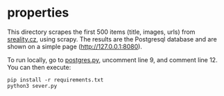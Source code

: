 # properties
This directory scrapes the first 500 items (title, images, urls) from [sreality.cz](https://www.sreality.cz/), using scrapy. The results are the Postgresql database and are shown on a simple page (http://127.0.0.1:8080).

To run locally, go to [postgres.py](https://github.com/katadam/properties/blob/main/postgres.py), uncomment line 9, and comment line 12.
You can then execute:
```console
pip install -r requirements.txt
python3 sever.py
```

